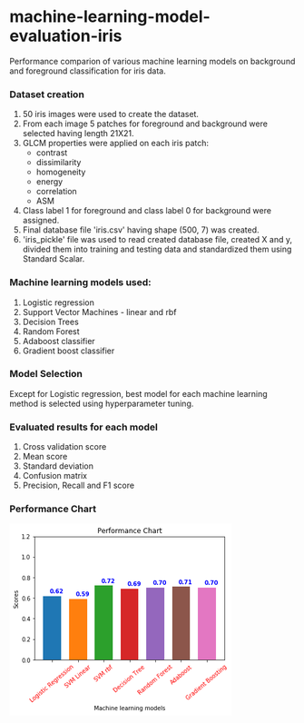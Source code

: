 # machine-learning-model-evaluation-iris
Performance comparion of various machine learning models on background and foreground classification for iris data.

### Dataset creation

1. 50 iris images were used to create the dataset. 
2. From each image 5 patches for foreground and background were selected having length 21X21.
3. GLCM properties were applied on each iris patch:
	- contrast
    - dissimilarity
    - homogeneity
    - energy
    - correlation
    - ASM
4. Class label 1 for foreground and class label 0 for background were assigned. 
5. Final database file 'iris.csv' having shape (500, 7) was created.
6. 'iris_pickle' file was used to read created database file, created X and y, divided them into training and testing data and standardized them using Standard Scalar.  

### Machine learning models used:
1. Logistic regression
2. Support Vector Machines - linear and rbf
3. Decision Trees
4. Random Forest
5. Adaboost classifier
6. Gradient boost classifier

### Model Selection

Except for Logistic regression, best model for each machine learning method is selected using hyperparameter tuning.

### Evaluated results for each model

1. Cross validation score
2. Mean score
3. Standard deviation
4. Confusion matrix
5. Precision, Recall and F1 score

### Performance Chart 

![alt text](https://github.com/anurooprtj/machine-learning-model-evaluation-iris/blob/master/model_comparison_chart.png)

